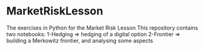 # MarketRiskLesson
The exercises in Python for the Market Risk Lesson
This repository contains two notebooks:
1-Hedging => hedging of a digital option
2-Frontier => building a Merkowitz frontier, and analysing some aspects
